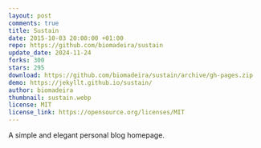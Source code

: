 ```yaml
---
layout: post
comments: true
title: Sustain
date: 2015-10-03 20:00:00 +01:00
repo: https://github.com/biomadeira/sustain
update_date: 2024-11-24
forks: 300
stars: 295
download: https://github.com/biomadeira/sustain/archive/gh-pages.zip
demo: https://jekyllt.github.io/sustain/
author: biomadeira
thumbnail: sustain.webp
license: MIT
license_link: https://opensource.org/licenses/MIT
---
```


A simple and elegant personal blog homepage.
